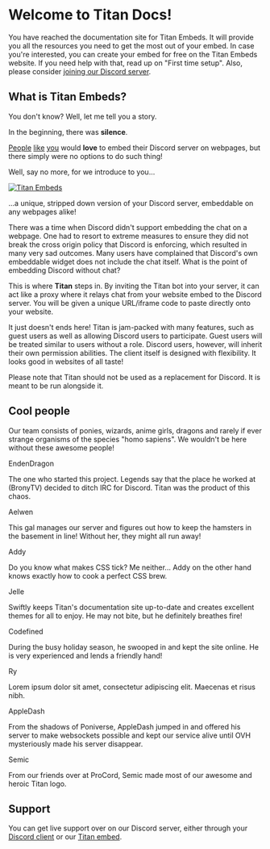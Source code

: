 # Welcome to Titan Docs!
You have reached the documentation site for Titan Embeds. It will provide you all the resources you need to get the most out of your embed. In case you're interested, you can create your embed for free on the Titan Embeds website. If you need help with that, read up on "First time setup". Also, please consider [joining our Discord server](https://discord.io/Titan).

## What is Titan Embeds?
You don't know? Well, let me tell you a story.

In the beginning, there was **silence**.

[People](https://www.reddit.com/r/discordapp/comments/3tucod/embedding_discord_via_iframe_disabled/) [like](https://feedback.discordapp.com/forums/326712-discord-dream-land/suggestions/10821381-please-turn-back-on-iframe-embed-for-discord-chat) [you](https://feedback.discordapp.com/forums/326712-discord-dream-land/suggestions/18454222-embed-in-forum-chat-option) would **love** to embed their Discord server on webpages, but there simply were no options to do such thing!  

Well, say no more, for we introduce to you...

[![Titan Embeds](https://github.com/TitanEmbeds/Titan/raw/master/webapp/titanembeds/static/img/titanembeds.png)](https://titanembeds.com)

...a unique, stripped down version of your Discord server, embeddable on any webpages alike!

There was a time when Discord didn't support embedding the chat on a webpage. One had to resort to extreme measures to ensure they did not break the cross origin policy that Discord is enforcing, which resulted in many very sad outcomes. Many users have complained that Discord's own embeddable widget does not include the chat itself. What is the point of embedding Discord without chat?

This is where **Titan** steps in. By inviting the Titan bot into your server, it can act like a proxy where it relays chat from your website embed to the Discord server. You will be given a unique URL/iframe code to paste directly onto your website.

It just doesn't ends here! Titan is jam-packed with many features, such as guest users as well as allowing Discord users to participate. Guest users will be treated similar to users without a role. Discord users, however, will inherit their own permission abilities. The client itself is designed with flexibility. It looks good in websites of all taste!

Please note that Titan should not be used as a replacement for Discord. It is meant to be run alongside it.

## Cool people
Our team consists of ponies, wizards, anime girls, dragons and rarely if ever strange organisms of the species "homo sapiens". We wouldn't be here without these awesome people!

<div class="admonition person">
<p class="admonition-title">EndenDragon</p>
<p>The one who started this project. Legends say that the place he worked at (BronyTV) decided to ditch IRC for Discord. Titan was the product of this chaos.</p>
</div>

<div class="admonition person">
<p class="admonition-title">Aelwen</p>
<p>This gal manages our server and figures out how to keep the hamsters in the basement in line! Without her, they might all run away!</p>
</div>

<div class="admonition person">
<p class="admonition-title">Addy</p>
<p>Do you know what makes CSS tick? Me neither... Addy on the other hand knows exactly how to cook a perfect CSS brew.</p>
</div>

<div class="admonition person">
<p class="admonition-title">Jelle</p>
<p>Swiftly keeps Titan's documentation site up-to-date and creates excellent themes for all to enjoy. He may not bite, but he definitely breathes fire!</p>
</div>

<div class="admonition person">
<p class="admonition-title">Codefined</p>
<p>During the busy holiday season, he swooped in and kept the site online. He is very experienced and lends a friendly hand!</p>
</div>

<div class="admonition person">
<p class="admonition-title">Ry</p>
<p>Lorem ipsum dolor sit amet, consectetur adipiscing elit. Maecenas et risus nibh.</p>
</div>

<div class="admonition person">
<p class="admonition-title">AppleDash</p>
<p>From the shadows of Poniverse, AppleDash jumped in and offered his server to make websockets possible and kept our service alive until OVH mysteriously made his server disappear.</p>
</div>

<div class="admonition person">
<p class="admonition-title">Semic</p>
<p>From our friends over at ProCord, Semic made most of our awesome and heroic Titan logo.</p>
</div>

## Support
You can get live support over on our Discord server, either through your [Discord client](https://discord.io/Titan) or our [Titan embed](https://titanembeds.com/embed/295085744249110529).
